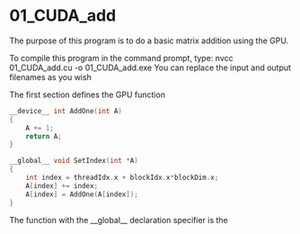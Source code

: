 # 01_CUDA_add

The purpose of this program is to do a basic matrix addition using the GPU.

To compile this program in the command prompt, type:
nvcc 01_CUDA_add.cu -o 01_CUDA_add.exe
You can replace the input and output filenames as you wish

The first section defines the GPU function
```C
__device__ int AddOne(int A)
{
    A += 1; 
    return A;
}

__global__ void SetIndex(int *A)                                       
{
    int index = threadIdx.x + blockIdx.x*blockDim.x;
    A[index] += index;     
    A[index] = AddOne(A[index]); 
}

```
The function with the \_\_global\_\_ declaration specifier is the 
